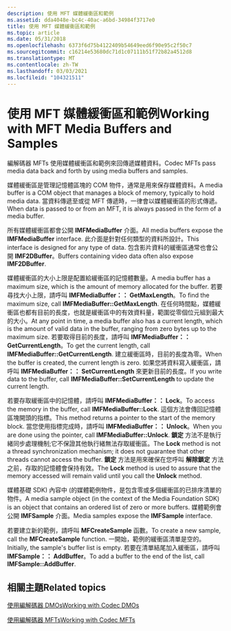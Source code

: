 ```yaml
---
description: 使用 MFT 媒體緩衝區和範例
ms.assetid: dda4048e-bc4c-40ac-a6bd-34984f3717e0
title: 使用 MFT 媒體緩衝區和範例
ms.topic: article
ms.date: 05/31/2018
ms.openlocfilehash: 6373f6d75b4122409b54649eed6f90e95c2f50c7
ms.sourcegitcommit: c16214e53680dc71d1c07111b51f72b82a4512d8
ms.translationtype: MT
ms.contentlocale: zh-TW
ms.lasthandoff: 03/03/2021
ms.locfileid: "104321511"
---
```

# <a name="working-with-mft-media-buffers-and-samples"></a><span data-ttu-id="236c4-103">使用 MFT 媒體緩衝區和範例</span><span class="sxs-lookup"><span data-stu-id="236c4-103">Working with MFT Media Buffers and Samples</span></span>

<span data-ttu-id="236c4-104">編解碼器 MFTs 使用媒體緩衝區和範例來回傳遞媒體資料。</span><span class="sxs-lookup"><span data-stu-id="236c4-104">Codec MFTs pass media data back and forth by using media buffers and samples.</span></span>

<span data-ttu-id="236c4-105">媒體緩衝區是管理記憶體區塊的 COM 物件，通常是用來保存媒體資料。</span><span class="sxs-lookup"><span data-stu-id="236c4-105">A media buffer is a COM object that manages a block of memory, typically to hold media data.</span></span> <span data-ttu-id="236c4-106">當資料傳遞至或從 MFT 傳遞時，一律會以媒體緩衝區的形式傳遞。</span><span class="sxs-lookup"><span data-stu-id="236c4-106">When data is passed to or from an MFT, it is always passed in the form of a media buffer.</span></span>

<span data-ttu-id="236c4-107">所有媒體緩衝區都會公開 **IMFMediaBuffer** 介面。</span><span class="sxs-lookup"><span data-stu-id="236c4-107">All media buffers expose the **IMFMediaBuffer** interface.</span></span> <span data-ttu-id="236c4-108">此介面是針對任何類型的資料所設計。</span><span class="sxs-lookup"><span data-stu-id="236c4-108">This interface is designed for any type of data.</span></span> <span data-ttu-id="236c4-109">包含影片資料的緩衝區通常也會公開 **IMF2DBuffer**。</span><span class="sxs-lookup"><span data-stu-id="236c4-109">Buffers containing video data often also expose **IMF2DBuffer**.</span></span>

<span data-ttu-id="236c4-110">媒體緩衝區的大小上限是配置給緩衝區的記憶體數量。</span><span class="sxs-lookup"><span data-stu-id="236c4-110">A media buffer has a maximum size, which is the amount of memory allocated for the buffer.</span></span> <span data-ttu-id="236c4-111">若要尋找大小上限，請呼叫 **IMFMediaBuffer：： GetMaxLength**。</span><span class="sxs-lookup"><span data-stu-id="236c4-111">To find the maximum size, call **IMFMediaBuffer::GetMaxLength**.</span></span> <span data-ttu-id="236c4-112">在任何時間點，媒體緩衝區也都有目前的長度，也就是緩衝區中的有效資料量，範圍從零個位元組到最大的大小。</span><span class="sxs-lookup"><span data-stu-id="236c4-112">At any point in time, a media buffer also has a current length, which is the amount of valid data in the buffer, ranging from zero bytes up to the maximum size.</span></span> <span data-ttu-id="236c4-113">若要取得目前的長度，請呼叫 **IMFMediaBuffer：： GetCurrentLength**。</span><span class="sxs-lookup"><span data-stu-id="236c4-113">To get the current length, call **IMFMediaBuffer::GetCurrentLength**.</span></span> <span data-ttu-id="236c4-114">建立緩衝區時，目前的長度為零。</span><span class="sxs-lookup"><span data-stu-id="236c4-114">When the buffer is created, the current length is zero.</span></span> <span data-ttu-id="236c4-115">如果您將資料寫入緩衝區，請呼叫 **IMFMediaBuffer：： SetCurrentLength** 來更新目前的長度。</span><span class="sxs-lookup"><span data-stu-id="236c4-115">If you write data to the buffer, call **IMFMediaBuffer::SetCurrentLength** to update the current length.</span></span>

<span data-ttu-id="236c4-116">若要存取緩衝區中的記憶體，請呼叫 **IMFMediaBuffer：： Lock**。</span><span class="sxs-lookup"><span data-stu-id="236c4-116">To access the memory in the buffer, call **IMFMediaBuffer::Lock**.</span></span> <span data-ttu-id="236c4-117">這個方法會傳回記憶體區塊開頭的指標。</span><span class="sxs-lookup"><span data-stu-id="236c4-117">This method returns a pointer to the start of the memory block.</span></span> <span data-ttu-id="236c4-118">當您使用指標完成時，請呼叫 **IMFMediaBuffer：： Unlock**。</span><span class="sxs-lookup"><span data-stu-id="236c4-118">When you are done using the pointer, call **IMFMediaBuffer::Unlock**.</span></span> <span data-ttu-id="236c4-119">**鎖定** 方法不是執行緒同步處理機制;它不保證其他執行緒無法存取緩衝區。</span><span class="sxs-lookup"><span data-stu-id="236c4-119">The **Lock** method is not a thread synchronization mechanism; it does not guarantee that other threads cannot access the buffer.</span></span> <span data-ttu-id="236c4-120">**鎖定** 方法是用來確保在您呼叫 **解除鎖定** 方法之前，存取的記憶體會保持有效。</span><span class="sxs-lookup"><span data-stu-id="236c4-120">The **Lock** method is used to assure that the memory accessed will remain valid until you call the **Unlock** method.</span></span>

<span data-ttu-id="236c4-121">媒體基礎 SDK) 內容中 (的媒體範例物件，是包含零或多個緩衝區的已排序清單的物件。</span><span class="sxs-lookup"><span data-stu-id="236c4-121">A media sample object (in the context of the Media Foundation SDK) is an object that contains an ordered list of zero or more buffers.</span></span> <span data-ttu-id="236c4-122">媒體範例會公開 **IMFSample** 介面。</span><span class="sxs-lookup"><span data-stu-id="236c4-122">Media samples expose the **IMFSample** interface.</span></span>

<span data-ttu-id="236c4-123">若要建立新的範例，請呼叫 **MFCreateSample** 函數。</span><span class="sxs-lookup"><span data-stu-id="236c4-123">To create a new sample, call the **MFCreateSample** function.</span></span> <span data-ttu-id="236c4-124">一開始，範例的緩衝區清單是空的。</span><span class="sxs-lookup"><span data-stu-id="236c4-124">Initially, the sample's buffer list is empty.</span></span> <span data-ttu-id="236c4-125">若要在清單結尾加入緩衝區，請呼叫 **IMFSample：： AddBuffer**。</span><span class="sxs-lookup"><span data-stu-id="236c4-125">To add a buffer to the end of the list, call **IMFSample::AddBuffer**.</span></span>

## <a name="related-topics"></a><span data-ttu-id="236c4-126">相關主題</span><span class="sxs-lookup"><span data-stu-id="236c4-126">Related topics</span></span>

<dl> <dt>

[<span data-ttu-id="236c4-127">使用編解碼器 DMOs</span><span class="sxs-lookup"><span data-stu-id="236c4-127">Working with Codec DMOs</span></span>](workingwithcodecdmos.md)
</dt> <dt>

[<span data-ttu-id="236c4-128">使用編解碼器 MFTs</span><span class="sxs-lookup"><span data-stu-id="236c4-128">Working with Codec MFTs</span></span>](workingwithcodecmfts.md)
</dt> </dl>

 

 



